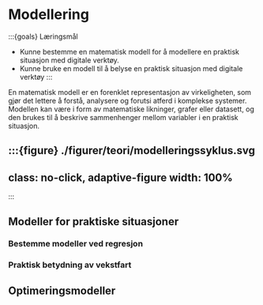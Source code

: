 # Modellering


:::{goals} Læringsmål
* Kunne bestemme en matematisk modell for å modellere en praktisk situasjon med digitale verktøy.
* Kunne bruke en modell til å belyse en praktisk situasjon med digitale verktøy
:::


En matematisk modell er en forenklet representasjon av virkeligheten, som gjør det lettere å forstå, analysere og forutsi atferd i komplekse systemer. Modellen kan være i form av matematiske likninger, grafer eller datasett, og den brukes til å beskrive sammenhenger mellom variabler i en praktisk situasjon.


:::{figure} ./figurer/teori/modelleringssyklus.svg
---
class: no-click, adaptive-figure
width: 100%
---
:::



## Modeller for praktiske situasjoner


### Bestemme modeller ved regresjon


### Praktisk betydning av vekstfart





## Optimeringsmodeller